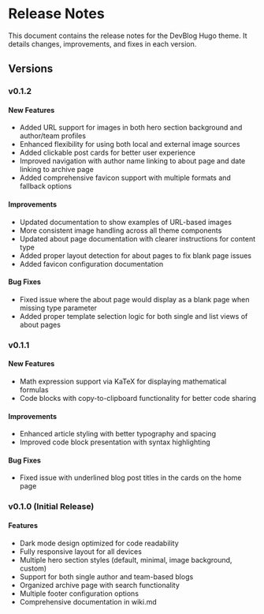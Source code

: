 # Release Notes

This document contains the release notes for the DevBlog Hugo theme. It details changes, improvements, and fixes in each version.

## Versions

### v0.1.2

#### New Features
- Added URL support for images in both hero section background and author/team profiles
- Enhanced flexibility for using both local and external image sources
- Added clickable post cards for better user experience
- Improved navigation with author name linking to about page and date linking to archive page
- Added comprehensive favicon support with multiple formats and fallback options

#### Improvements
- Updated documentation to show examples of URL-based images
- More consistent image handling across all theme components
- Updated about page documentation with clearer instructions for content type
- Added proper layout detection for about pages to fix blank page issues
- Added favicon configuration documentation

#### Bug Fixes
- Fixed issue where the about page would display as a blank page when missing type parameter
- Added proper template selection logic for both single and list views of about pages

### v0.1.1

#### New Features
- Math expression support via KaTeX for displaying mathematical formulas
- Code blocks with copy-to-clipboard functionality for better code sharing

#### Improvements
- Enhanced article styling with better typography and spacing
- Improved code block presentation with syntax highlighting

#### Bug Fixes
- Fixed issue with underlined blog post titles in the cards on the home page

### v0.1.0 (Initial Release)

#### Features

- Dark mode design optimized for code readability
- Fully responsive layout for all devices
- Multiple hero section styles (default, minimal, image background, custom)
- Support for both single author and team-based blogs
- Organized archive page with search functionality
- Multiple footer configuration options
- Comprehensive documentation in wiki.md

